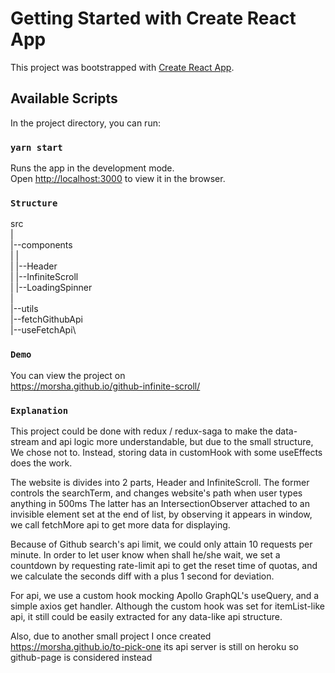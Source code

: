 # Getting Started with Create React App

This project was bootstrapped with [Create React App](https://github.com/facebook/create-react-app).

## Available Scripts

In the project directory, you can run:

### `yarn start`

Runs the app in the development mode.\
Open [http://localhost:3000](http://localhost:3000) to view it in the browser.

### `Structure`

src\
|\
|--components\
|  |\
|  |--Header\
|  |--InfiniteScroll\
|  |--LoadingSpinner\
|\
|--utils\
   |--fetchGithubApi\
   |--useFetchApi\

### `Demo`

You can view the project on\
https://morsha.github.io/github-infinite-scroll/

### `Explanation`

This project could be done with redux / redux-saga to make the data-stream and api logic
more understandable, but due to the small structure, We chose not to. Instead, storing data
in customHook with some useEffects does the work.

The website is divides into 2 parts, Header and InfiniteScroll.
The former controls the searchTerm, and changes website's path when user types anything in 500ms
The latter has an IntersectionObserver attached to an invisible element set at the end of list,
by observing it appears in window, we call fetchMore api to get more data for displaying.

Because of Github search's api limit, we could only attain 10 requests per minute. In order to let
user know when shall he/she wait, we set a countdown by requesting rate-limit api to get the reset
time of quotas, and we calculate the seconds diff with a plus 1 second for deviation.

For api, we use a custom hook mocking Apollo GraphQL's useQuery, and a simple axios get handler.
Although the custom hook was set for itemList-like api, it still could be easily extracted for any
data-like api structure.

Also, due to another small project I once created
https://morsha.github.io/to-pick-one
its api server is still on heroku so github-page is considered instead
